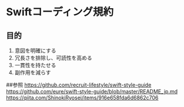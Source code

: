 # Swiftコーディング規約

## 目的

1. 意図を明確にする
2. 冗長さを排除し、可読性を高める
3. 一貫性を持たせる
4. 副作用を減らす


##参照
https://github.com/recruit-lifestyle/swift-style-guide
https://github.com/eure/swift-style-guide/blob/master/README_jp.md
https://qiita.com/ShinokiRyosei/items/916e658fda6d6862c706